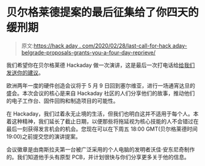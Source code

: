 # 贝尔格莱德提案的最后征集给了你四天的缓刑期

> 原文:[https://hack aday . com/2020/02/28/last-call-for-hack aday-belgrade-proposals-grants-you-a-four-day-reprieve/](https://hackaday.com/2020/02/28/last-call-for-hackaday-belgrade-proposals-grants-you-a-four-day-reprieve/)

我们希望你在贝尔格莱德 Hackaday 做一次演讲，这是最后一次打电话给[给我们发送你的建议](https://form.jotform.com/93375488418168)。

欧洲两年一度的硬件创造会议将于 5 月 9 日回到塞尔维亚，进行一场通宵达旦的盛会。本次会议的核心是来自 Hackaday 社区的人们分享他们的故事，推动他们的电子工作台、固件回购和制造项目的可能性。

在 Hackaday，我们过着永无止境的生活，但我们也明白这并不适用于每个人。本着这种精神，我们延长了截止日期，以便那些将拖延视为核心技能的人不会错过在最后一刻获得发言机会的机会。您现在可以在下周五 18:00 GMT(贝尔格莱德时间 19:00)之前提交您的演讲提案。

会议徽章是由南斯拉夫第一台被广泛采用的个人电脑的发明者沃佳·安东尼奇制作的。我们知道他手头有原型 PCB，并计划很快与你们分享更多关于他的信息。